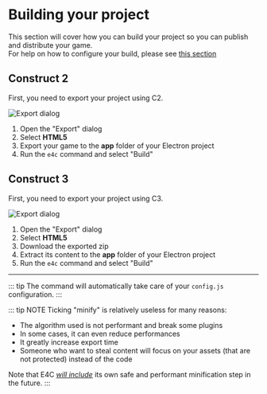 # Building your project

This section will cover how you can build your project so you can publish and distribute your game. \
For help on how to configure your build, please see [this section](/configuration/build.md)

## Construct 2

First, you need to export your project using C2.

![Export dialog](/export_dialog.png)

1. Open the "Export" dialog
2. Select **HTML5**
3. Export your game to the **app** folder of your Electron project
4. Run the `e4c` command and select "Build"

## Construct 3

First, you need to export your project using C3.

![Export dialog](/)

1. Open the "Export" dialog
2. Select **HTML5**
3. Download the exported zip 
4. Extract its content to the **app** folder of your Electron project
5. Run the `e4c` command and select "Build"

___

::: tip
The command will automatically take care of your `config.js` configuration.
:::

::: tip NOTE
Ticking "minify" is relatively useless for many reasons:
- The algorithm used is not performant and break some plugins
- In some cases, it can even reduce performances
- It greatly increase export time
- Someone who want to steal content will focus on your assets (that are not protected) instead of the code

Note that E4C <u>_will include_</u> its own safe and performant minification step in the future.
:::


